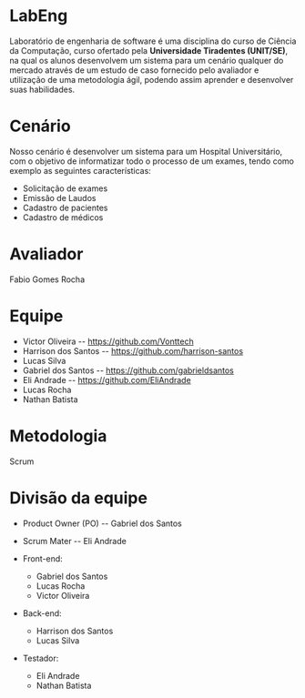 # LabEng
Laboratório de engenharia de software é uma disciplina do curso de Ciência da Computação, curso ofertado pela **Universidade Tiradentes (UNIT/SE)**, na qual os alunos desenvolvem um sistema para um cenário qualquer do mercado através de um estudo de caso fornecido pelo avaliador e utilização de uma metodologia ágil, podendo assim aprender e desenvolver suas habilidades.

# Cenário
Nosso cenário é desenvolver um sistema para um Hospital Universitário, com o objetivo de informatizar todo o processo de um exames, tendo como exemplo as seguintes características:

- Solicitação de exames
- Emissão de Laudos
- Cadastro de pacientes
- Cadastro de médicos

# Avaliador
Fabio Gomes Rocha

# Equipe
- Victor Oliveira -- https://github.com/Vonttech
- Harrison dos Santos -- https://github.com/harrison-santos
- Lucas Silva
- Gabriel dos Santos -- https://github.com/gabrieldsantos
- Eli Andrade -- https://github.com/EliAndrade
- Lucas Rocha
- Nathan Batista

# Metodologia
Scrum

# Divisão da equipe
- Product Owner (PO) -- Gabriel dos Santos
- Scrum Mater -- Eli Andrade

- Front-end:
    - Gabriel dos Santos
    - Lucas Rocha
    - Victor Oliveira

- Back-end:
    - Harrison dos Santos
    - Lucas Silva

- Testador:
    - Eli Andrade
    - Nathan Batista
